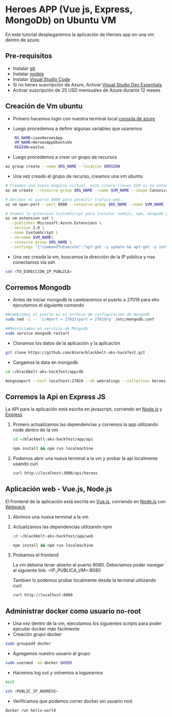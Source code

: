 #   Heroes APP (Vue js, Express, MongoDb) on Ubuntu VM

En este tutorial desplegaremos la aplicación de Heroes app en una vm dentro de azure.

## Pre-requisitos ##

*	Instalar [git](https://git-scm.com/downloads)
*	Instalar [nodejs](https://nodejs.org/es/download/)
*	Instalar [Visual Studio Code](https://code.visualstudio.com/download)
*	Si no tienes suscripción de Azure, Activar [Visual Studio Dev Essentials](https://www.visualstudio.com/es/dev-essentials/)
*	Activar suscripción de 25 USD mensuales de Azure durante 12 meses


##  Creación de Vm ubuntu

*   Primero hacemos login con nuestra terminal local [consola de azure](https://docs.microsoft.com/en-us/cli/azure/authenticate-azure-cli?view=azure-cli-latest)


*   Luego procedemos a definir algunas variables que usaremos
```bash 
    RG_NAME=iaasHeroesApp  
    VM_NAME=HeroesAppUbuntuVm
    REGION=eastus
```

*   Luego procedemos a crear un grupo de recursos
```bash 
az group create --name $RG_NAME --location $REGION
```

*   Una vez creado el grupo de recurso, creamos una vm ubuntu
```bash
# Creamos una nueva maquina virtual, esto creara llaves SSH si no estan presentes
az vm create --resource-group $RG_NAME --name $VM_NAME --image Canonical:UbuntuServer:18.04-LTS:18.04.201804262 --generate-ssh-keys

# Abrimos el puerto 8080 para permitir trafico web.
az vm open-port --port 8080 --resource-group $RG_NAME --name $VM_NAME

# Usamos la extension CustomScript para instalar nodejs, npm, mongodb y docker
az vm extension set \
  --publisher Microsoft.Azure.Extensions \
  --version 2.0 \
  --name CustomScript \
  --vm-name $VM_NAME\
  --resource-group $RG_NAME \
  --settings '{"commandToExecute":"apt-get -y update && apt-get -y install nodejs && apt-get -y install npm && ln -s /usr/bin/nodejs /usr/local/bin/node && apt-get -y install mongodb && apt-get -y install docker.io"}'
```

*   Una vez creada la vm, buscamos la dirección de la IP pública y nos conectamos vía ssh
```bash 
ssh <TU_DIRECCIÓN_IP_PUBLICA>
```

## Corremos Mongodb

*   Antes de iniciar mongodb le cambiaremos el puerto a 27019 para ello ejecutamos el siguiente comando

```bash 
##Cambiamos el puerto en el archivo de configuracion de mongodb
sudo sed -i -- 's/#port = 27017/port = 27019/g' /etc/mongodb.conf

##Reiniciamos el servicio de Mongodb
sudo service mongodb restart
```
*   Clonamos los datos de la aplicación y la aplicación
```bash 
git clone https://github.com/Azure/blackbelt-aks-hackfest.git
```

*   Cargamos la data en mongodb
```bash 
cd ~/blackbelt-aks-hackfest/app/db

mongoimport --host localhost:27019 --db webratings --collection heroes --file ./heroes.json --jsonArray && mongoimport --host localhost:27019 --db webratings --collection ratings --file ./ratings.json --jsonArray && mongoimport --host localhost:27019 --db webratings --collection sites --file ./sites.json --jsonArray
```

## Corremos la Api en Express JS

La API para la aplicación está escrita en javascript, corriendo en [Node.js](https://nodejs.org/en/ "Node.js Homepage") y [Express](http://expressjs.com/ "Express Homepage")

1. Primero actualizamos las dependencias y corremos la app utilizando node dentro de la vm

    ```bash
    cd ~/blackbelt-aks-hackfest/app/api

    npm install && npm run localmachine
    ```

2. Podemos abrir una nueva terminal a la vm y probar la api localmente usando curl

    ```bash
    curl http://localhost:3000/api/heroes
    ```
    

## Aplicación web - Vue.js, Node.js

El frontend de la aplicación está escrita en [Vue.js](https://vuejs.org/Vue "Vue.js Homepage"), corriendo en [Node.js](https://nodejs.org/en/ "Node.js Homepage") con [Webpack](https://webpack.js.org/ "Webpack Homepage")

1. Abrimos una nueva terminal a la vm
2. Actualizamos las dependencias utilizando npm

    ```bash
    cd ~/blackbelt-aks-hackfest/app/web

    npm install && npm run localmachine
    ```
3. Probamos el frontend

    La vm deberia tener abierto el puerto 8080. Deberiamos poder navegar al siguiente link: <IP_PUBLICA_VM>:8080 

    Tambien lo podemos probar localmente desde la terminal utilizando curl:
    ```bash
    curl http://localhost:8080
    ```


## Administrar docker como usuario no-root
*   Una vez dentro de la vm, ejecutamos los siguientes scripts para poder ejecutar docker más facilmente
*   Creación grupo docker
```bash 
sudo groupadd docker
```
*   Agregamos nuestro usuario al grupo
```bash 
sudo usermod -aG docker $USER
```
*   Hacemos log out y volvemos a loguearnos
```bash 
exit
```
```bash 
ssh <PUBLIC_IP_ADDRESS>
```

*   Verificamos que podamos correr docker sin usuario root
```bash 
docker run hello-world
```
